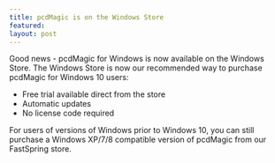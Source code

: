 ```yaml
---
title: pcdMagic is on the Windows Store
featured:
layout: post
---
```


Good news - pcdMagic for Windows is now available on the Windows Store. The Windows Store is now our recommended way to purchase pcdMagic for Windows 10 users:
- Free trial available direct from the store
- Automatic updates
- No license code required

For users of versions of Windows prior to Windows 10, you can still purchase a Windows XP/7/8 compatible version of pcdMagic from our FastSpring store.
